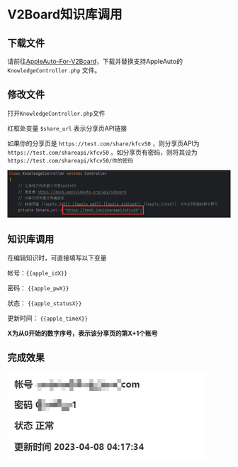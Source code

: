 # V2Board知识库调用

## 下载文件

请前往[AppleAuto-For-V2Board](https://github.com/SideCloudGroup/AppleAuto-For-V2Board)，下载并替换支持AppleAuto的 `KnowledgeController.php` 文件。

## 修改文件

打开`KnowledgeController.php`文件

红框处变量 `$share_url` 表示分享页API链接

如果你的分享页是 `https://test.com/share/kfcv50` ，则分享页API为 `https://test.com/shareapi/kfcv50`
。如分享页有密码，则将其设为 `https://test.com/shareapi/kfcv50/你的密码`

![v2board.png](/assets/images/v2board.png)

## 知识库调用

在编辑知识时，可直接填写以下变量

帐号：<span v-pre>`{{apple_idX}}`</span>

密码： <span v-pre>`{{apple_pwX}}`</span>

状态： <span v-pre>`{{apple_statusX}}`</span>

更新时间： <span v-pre>`{{apple_timeX}}`</span>

**X为从0开始的数字序号，表示该分享页的第X+1个账号**

## 完成效果

![v2board-result.png](/assets/images/v2board-result.png)

